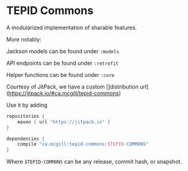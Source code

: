 # TEPID Commons

A modularized implementation of sharable features.

More notably:

Jackson models can be found under `:models`

API endpoints can be found under `:retrofit`

Helper functions can be found under `:core`

Courtesy of JitPack, we have a custom []distribution url](https://jitpack.io/#ca.mcgill/tepid-commons)

Use it by adding

```gradle
repositories {
    maven { url "https://jitpack.io" }
}

dependencies {
    compile "ca.mcgill:tepid-commons:$TEPID-COMMONS"
}
```

Where `$TEPID-COMMONS` can be any release, commit hash, or snapshot.